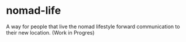 # nomad-life
A way for people that live the nomad lifestyle forward communication to their new location. (Work in Progres)
